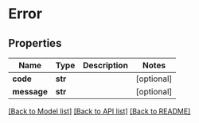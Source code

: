 # Error

## Properties
| Name        | Type    | Description | Notes      |
| ----------- | ------- | ----------- | ---------- |
| **code**    | **str** |             | [optional] |
| **message** | **str** |             | [optional] |

[[Back to Model list]](../README.md#documentation-for-models) [[Back to API list]](../README.md#documentation-for-api-endpoints) [[Back to README]](../README.md)
